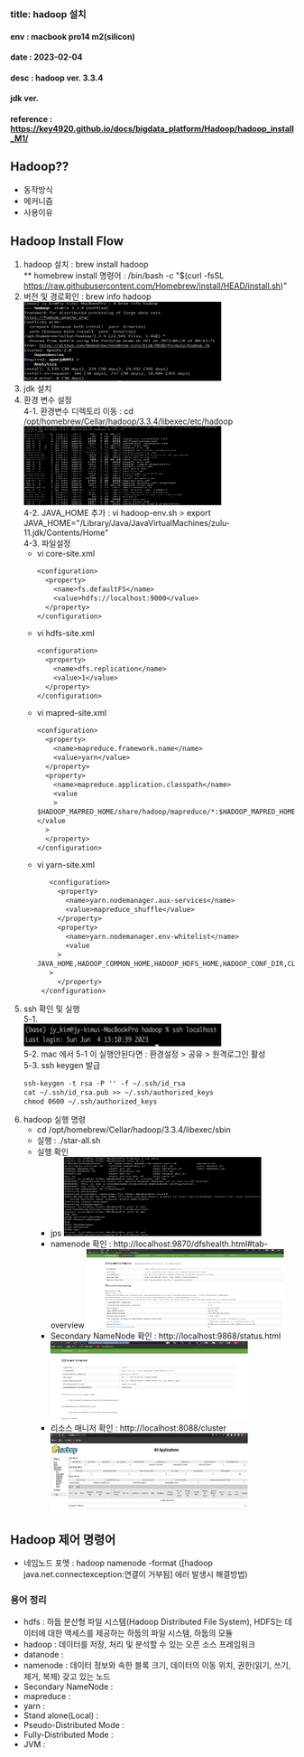 ### title: hadoop 설치
#### env : macbook pro14 m2(silicon)
#### date : 2023-02-04
#### desc : hadoop ver. 3.3.4  
####        jdk ver. 
#### reference : https://key4920.github.io/docs/bigdata_platform/Hadoop/hadoop_install_M1/

## Hadoop??
- 동작방식
- 메커니즘
- 사용이유



## Hadoop Install Flow
1. hadoop 설치 : brew install hadoop    
    ** homebrew install 명령어 : /bin/bash -c "$(curl -fsSL https://raw.githubusercontent.com/Homebrew/install/HEAD/install.sh)"
2. 버전 및 경로확인 : brew info hadoop    
     <img src = "img_9.png" width = "350" height = "140"/>
3. jdk 설치
4. 환경 변수 설정    
   4-1. 환경변수 디렉토리 이동 : cd /opt/homebrew/Cellar/hadoop/3.3.4/libexec/etc/hadoop  
    <img src = "img_10.png" width = "350" height = "140"/>  
   4-2. JAVA_HOME 추가 : vi hadoop-env.sh  >  export JAVA_HOME="/Library/Java/JavaVirtualMachines/zulu-11.jdk/Contents/Home"  
   4-3. 파일설정    
   * vi core-site.xml   
       ```    
       <configuration>
         <property>
           <name>fs.defaultFS</name>
           <value>hdfs://localhost:9000</value>
         </property>
       </configuration>
       ```  
   * vi hdfs-site.xml
      ```    
      <configuration>
        <property>
          <name>dfs.replication</name>
          <value>1</value>
        </property>
      </configuration>
     ```     
   * vi mapred-site.xml
      ```    
      <configuration>
        <property>
          <name>mapreduce.framework.name</name>
          <value>yarn</value>
        </property>
        <property>
          <name>mapreduce.application.classpath</name>
          <value
          >      $HADOOP_MAPRED_HOME/share/hadoop/mapreduce/*:$HADOOP_MAPRED_HOME/share/hadoop/mapreduce/lib/*</value
        >
        </property>
      </configuration>
      ```  
   * vi yarn-site.xml  
     ```    
        <configuration>
          <property>
            <name>yarn.nodemanager.aux-services</name>
            <value>mapreduce_shuffle</value>
          </property>
          <property>
            <name>yarn.nodemanager.env-whitelist</name>
            <value
          >      JAVA_HOME,HADOOP_COMMON_HOME,HADOOP_HDFS_HOME,HADOOP_CONF_DIR,CLASSPATH_PREPEND_DISTCACHE,HADOOP_YARN_HOME,HADOOP_HOME,PATH,LANG,TZ,HADOOP_MAPRED_HOME</value
        >
          </property>
      </configuration>
     ```    
5. ssh 확인 및 실행  
    5-1.   
        <img src = "img_11.png" width = "350" height = "40"/>    
    5-2. mac 에서 5-1 이 실행안된다면 : 환경설정 > 공유 > 원격로그인 활성   
    5-3. ssh keygen 발급  
    ```   
    ssh-keygen -t rsa -P '' -f ~/.ssh/id_rsa
    cat ~/.ssh/id_rsa.pub >> ~/.ssh/authorized_keys
    chmod 0600 ~/.ssh/authorized_keys
    ```
6. hadoop 실행 명령  
   - cd /opt/homebrew/Cellar/hadoop/3.3.4/libexec/sbin  
   - 실행 : ./star-all.sh  
   - 실행 확인 
     - jps 
        <img src = "img_12.png" width = "350" height = "140"/>
     - namenode 확인 : http://localhost:9870/dfshealth.html#tab-overview
        <img src = "img_13.png" width = "350" height = "140"/>
     - Secondary NameNode 확인 : http://localhost:9868/status.html
        <img src = "img_15.png" width = "350" height = "140"/>
     - 리소스 매니저 확인 : http://localhost:8088/cluster
        <img src = "img_14.png" width = "350" height = "140"/>
      

## Hadoop 제어 명령어  
- 네임노드 포멧 : hadoop namenode -format ([hadoop java.net.connectexception:연결이 거부됨] 에러 발생시 해결방법)


### 용어 정리  
- hdfs : 하둡 분산형 파일 시스템(Hadoop Distributed File System), HDFS는 데이터에 대한 액세스를 제공하는 하둡의 파일 시스템, 하둡의 모듈  
- hadoop : 데이터를 저장, 처리 및 분석할 수 있는 오픈 소스 프레임워크  
- datanode :
- namenode : 데이터 정보와 속한 블록 크기, 데이터의 이동 위치, 권한(읽기, 쓰기, 제거, 복제) 갖고 있는 노드
- Secondary NameNode :
- mapreduce :
- yarn : 
- Stand alone(Local) :
- Pseudo-Distributed Mode :
- Fully-Distributed Mode :
- JVM : 


